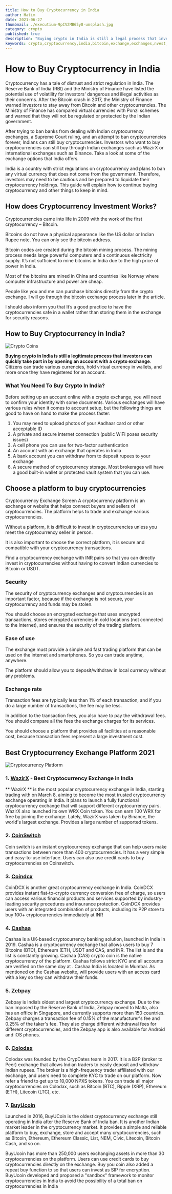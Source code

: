 ```yaml
---
title: How to Buy Cryptocurrency in India
author: Hatim
date: 2021-06-27
thumbnail: ./executium-9pCV2MB65y8-unsplash.jpg
category: crypto
published: true
description: "Buying crypto in India is still a legal process that investors can easily take part in by opening an account with a crypto exchange. Citizens can trade different currencies, hold virtual currency in wallets and more once they have registered for an account."
keywords: crypto,cryptocurrency,india,bitcoin,exchange,exchanges,nvest,investment,investors,buy,trade,transaction,legal,illegal,market,wazirx,cahaa,zebpay,colodax,coin,switch,buyucoin,ban,secure,risk
---
```


# How to Buy Cryptocurrency in India

Cryptocurrency has a tale of distrust and strict regulation in India. The Reserve Bank of India (RBI) and the Ministry of Finance have listed the potential use of volatility for investors' dangerous and illegal activities as their concerns. After the Bitcoin crash in 2017, the Ministry of Finance warned investors to stay away from Bitcoin and other cryptocurrencies. The Ministry of Finance has compared virtual currencies with Ponzi schemes and warned that they will not be regulated or protected by the Indian government.

After trying to ban banks from dealing with Indian cryptocurrency exchanges, a Supreme Court ruling, and an attempt to ban cryptocurrencies forever, Indians can still buy cryptocurrencies. Investors who want to buy cryptocurrencies can still buy through Indian exchanges such as WazirX or international exchanges such as Binance. Take a look at some of the exchange options that India offers.

India is a country with strict regulations on cryptocurrency and plans to ban any virtual currency that does not come from the government. Therefore, investors may need to be cautious and be prepared to liquidate their cryptocurrency holdings. This guide will explain how to continue buying cryptocurrency and other things to keep in mind.

## How does Cryptocurrency Investment Works?

Cryptocurrencies came into life in 2009 with the work of the first cryptocurrency – Bitcoin.

Bitcoins do not have a physical appearance like the US dollar or Indian Rupee note. You can only see the bitcoin address.

Bitcoin codes are created during the bitcoin mining process. The mining process needs large powerful computers and a continuous electricity supply. It’s not sufficient to mine bitcoins in India due to the high price of power in India.

Most of the bitcoins are mined in China and countries like Norway where computer infrastructure and power are cheap.

People like you and me can purchase bitcoins directly from the crypto exchange. I will go through the bitcoin exchange process later in the article.

I should also inform you that It’s a good practice to have the cryptocurrencies safe in a wallet rather than storing them in the exchange for security reasons.

## How to Buy Cryptocurrency in India?

![Crypto Coins](./coins.webp)

**Buying crypto in India is still a legitimate process that investors can quickly take part in by opening an account with a crypto exchange**. Citizens can trade various currencies, hold virtual currency in wallets, and more once they have registered for an account.

### What You Need To Buy Crypto In India?

Before setting up an account online with a crypto exchange, you will need to confirm your identity with some documents. Various exchanges will have various rules when it comes to account setup, but the following things are good to have on hand to make the process faster:

1. You may need to upload photos of your Aadhaar card or other acceptable ID
2. A private and secure internet connection (public WiFi poses security issues)
3. A cell phone you can use for two-factor authentication
4. An account with an exchange that operates in India
5. A bank account you can withdraw from to deposit rupees to your exchange
6. A secure method of cryptocurrency storage. Most brokerages will have a good built-in wallet or protected vault system that you can use.

## Choose a platform to buy cryptocurrencies

Cryptocurrency Exchange Screen
A cryptocurrency platform is an exchange or website that helps connect buyers and sellers of cryptocurrencies. The platform helps to trade and exchange various cryptocurrencies.

Without a platform, it is difficult to invest in cryptocurrencies unless you meet the cryptocurrency seller in person.

It is also important to choose the correct platform, it is secure and compatible with your cryptocurrency transactions.

Find a cryptocurrency exchange with INR pairs so that you can directly invest in cryptocurrencies without having to convert Indian currencies to Bitcoin or USDT.

### Security

The security of cryptocurrency exchanges and cryptocurrencies is an important factor, because if the exchange is not secure, your cryptocurrency and funds may be stolen.

You should choose an encrypted exchange that uses encrypted transactions, stores encrypted currencies in cold locations (not connected to the Internet), and ensures the security of the trading platform.

### Ease of use

The exchange must provide a simple and fast trading platform that can be used on the internet and smartphones. So you can trade anytime, anywhere.

The platform should allow you to deposit/withdraw in local currency without any problems.

### Exchange rate

Transaction fees are typically less than 1% of each transaction, and if you do a large number of transactions, the fee may be less.

In addition to the transaction fees, you also have to pay the withdrawal fees. You should compare all the fees the exchange charges for its services.

You should choose a platform that provides all facilities at a reasonable cost, because transaction fees represent a large investment cost.

## Best Cryptocurrency Exchange Platform 2021

![Cryptocurrency Platform](./platform.webp)

### 1. [WazirX](https://wazirx.com/exchange) - Best Cryptocurrency Exchange in India

** WazirX ** is the most popular cryptocurrency exchange in India, starting trading with
on March 8, aiming to become the most trusted
cryptocurrency exchange operating in India. It plans to launch a fully functional
cryptocurrency exchange that will support different cryptocurrency pairs. WazirX
also launched its own WRX Coin token. You can earn 100
WRX for free by joining the exchange. Lately, WazirX was taken by Binance, the world's largest
exchange. Provides a large number of
supported tokens.

### 2. [CoinSwitch](https://coinswitch.co/)

Coin switch is an instant cryptocurrency exchange that can help users make
transactions between more than 400 cryptocurrencies. It has a very simple and easy-to-use interface. Users can also use credit cards to buy cryptocurrencies on Coinswitch.

### 3. [Coindcx](https://coindcx.com/)

CoinDCX is another great cryptocurrency exchange in India. CoinDCX provides instant fiat-to-crypto currency conversion free of charge, so users can access various financial products and services supported by industry-leading security procedures and insurance protection. CoinDCX provides users with an integrated combination of products, including its P2P store to buy 100+ cryptocurrencies immediately at INR

### 4. [ Cashaa ](https://cashaa.com/)

Cashaa is a UK-based cryptocurrency banking solution, launched in India in 2019. Cashaa is a cryptocurrency exchange that allows users to buy 7 Bitcoins (BTC), Ethereum (ETH, USDT and CAS, and INR. The list is and the list is constantly growing. Cashaa (CAS) crypto coin is the native cryptocurrency of the platform. Cashaa follows strict KYC and all accounts are verified on the same day at . Cashaa India is located in Mumbai. As mentioned on the Cashaa website, will provide users with an access card with a key so they can withdraw their funds.

### 5. [ Zebpay ](https://zebpay.com/)

Zebpay is India’s oldest and largest cryptocurrency exchange. Due to the ban imposed by the Reserve Bank of India, Zebpay moved to Malta, also has an office in Singapore, and currently supports more than 150 countries. Zebpay charges a transaction fee of 0.15% of the manufacturer's fee and 0.25% of the taker's fee. They also charge different withdrawal fees for different cryptocurrencies, and the Zebpay app is also available for Android and iOS phones.

### 6. [ Colodax ](https://colodax.com/)

Colodax was founded by the CrypDates team in 2017. It is a B2P (broker to Peer) exchange that allows Indian traders to easily deposit and withdraw Indian rupees. The broker is a high-frequency trader affiliated with our exchange, and users need to complete KYC to trade on our platform. Now refer a friend to get up to 10,000 NPXS tokens. You can trade all major cryptocurrencies on Colodax, such as Bitcoin (BTC), Ripple (XRP), Ethereum (ETH), Litecoin (LTC), etc.

### 7. [ BuyUcoin ](https://www.buyucoin.com/)

Launched in 2016, BuyUCoin is the oldest cryptocurrency exchange still operating in India after the Reserve Bank of India ban. It is another Indian market leader in the cryptocurrency market. It provides a simple and reliable platform to buy, exchange, store and accept many cryptocurrencies, such as Bitcoin, Ethereum, Ethereum Classic, List, NEM, Civic, Litecoin, Bitcoin Cash, and so on.

BuyUcoin has more than 250,000 users exchanging assets in more than 30 cryptocurrencies on the platform. Users can use credit cards to buy cryptocurrencies directly on the exchange. Buy you coin also added a repeat buy function to so that users can invest as SIP for encryption. BuyUcoin developed and proposed a "sandbox" framework to monitor cryptocurrencies in India to avoid the possibility of a total ban on cryptocurrencies in India
